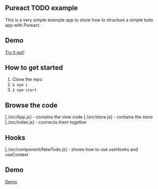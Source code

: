 ## Pureact TODO example

This is a very simple example app to show how to structure a simple todo app with Pureact.

## Demo
[Try it out!](https://pureact-todo-3udd.now.sh)


## How to get started

1. Clone the repo
2. `$ npm i`
3. `$ npm start`

## Browse the code

[./src/App.js] - contains the view code
[./src/store.js] - contains the store
[./src/index.js] - connects them together

## Hooks

[./src/component/NewTodo.js] - shows how to use useHooks and useContext


## Demo

[Demo](https://todo.snowflake.cash)
